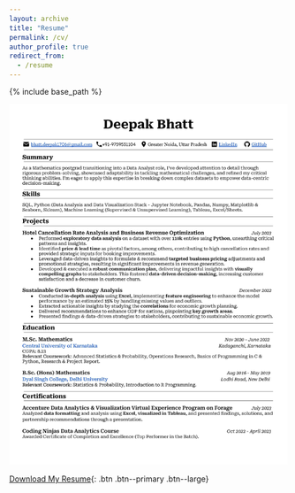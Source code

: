 ```yaml
---
layout: archive
title: "Resume"
permalink: /cv/
author_profile: true
redirect_from:
  - /resume
---
```


{% include base_path %}

![My Resume](DeepakB_Resume.jpg)

[Download My Resume](DeepakB_Resume.pdf){: .btn .btn--primary .btn--large}
